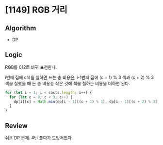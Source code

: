 # [1149] RGB 거리

## Algorithm

- DP

## Logic

RGB를 012로 바꿔 표현한다.

i번째 집에 c색을 칠하면 드는 총 비용은, i-1번째 집에 (c + 1) % 3 색과 (c + 2) % 3 색을 칠했을 때 든 총 비용중 작은 것에 색을 칠하는 비용을 더하면 된다.

```js
for (let i = 1; i < costs.length; i++) {
  for (let c = 0; c < 3; c++) {
    dp[i][c] = Math.min(dp[i - 1][(c + 1) % 3], dp[i - 1][(c + 2) % 3]) + costs[i][c];
  }
}
```
## Review
쉬운 DP 문제. 4번 풀다가 도망쳐왔다.